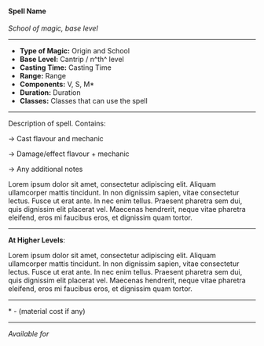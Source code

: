 #### Spell Name
*School of magic, base level*
___
- **Type of Magic:** Origin and School
- **Base Level:** Cantrip / n^th^ level
- **Casting Time:** Casting Time
- **Range:** Range
- **Components:** V, S, M*
- **Duration:** Duration
- **Classes:** Classes that can use the spell
___
Description of spell. Contains:

-> Cast flavour and mechanic

-> Damage/effect flavour + mechanic

-> Any additional notes

Lorem ipsum dolor sit amet, consectetur adipiscing elit. Aliquam ullamcorper mattis tincidunt. In non dignissim sapien, vitae consectetur lectus. Fusce ut erat ante. In nec enim tellus. Praesent pharetra sem dui, quis dignissim elit placerat vel. Maecenas hendrerit, neque vitae pharetra eleifend, eros mi faucibus eros, et dignissim quam tortor.
___
**At Higher Levels**:

Lorem ipsum dolor sit amet, consectetur adipiscing elit. Aliquam ullamcorper mattis tincidunt. In non dignissim sapien, vitae consectetur lectus. Fusce ut erat ante. In nec enim tellus. Praesent pharetra sem dui, quis dignissim elit placerat vel. Maecenas hendrerit, neque vitae pharetra eleifend, eros mi faucibus eros, et dignissim quam tortor.
___
\* - (material cost if any)
___
*Available for*
